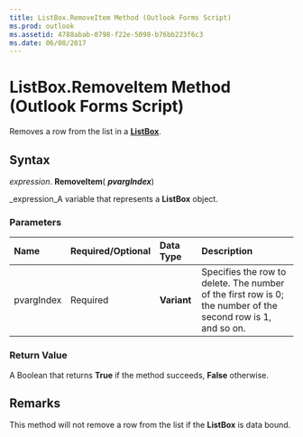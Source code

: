 ```yaml
---
title: ListBox.RemoveItem Method (Outlook Forms Script)
ms.prod: outlook
ms.assetid: 4788abab-0798-f22e-5098-b76bb223f6c3
ms.date: 06/08/2017
---
```



# ListBox.RemoveItem Method (Outlook Forms Script)

Removes a row from the list in a  **[ListBox](Outlook.listbox.md)**.


## Syntax

 _expression_. **RemoveItem**( **_pvargIndex_**)

 _expression_A variable that represents a  **ListBox** object.


### Parameters



|**Name**|**Required/Optional**|**Data Type**|**Description**|
|:-----|:-----|:-----|:-----|
|pvargIndex|Required| **Variant**|Specifies the row to delete. The number of the first row is 0; the number of the second row is 1, and so on.|

### Return Value

A Boolean that returns  **True** if the method succeeds, **False** otherwise.


## Remarks

This method will not remove a row from the list if the  **ListBox** is data bound.


